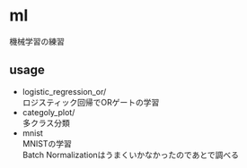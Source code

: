 # ml
機械学習の練習

## usage
- logistic_regression_or/  
ロジスティック回帰でORゲートの学習
- categoly_plot/  
多クラス分類
- mnist  
MNISTの学習  
Batch Normalizationはうまくいかなかったのであとで調べる  
